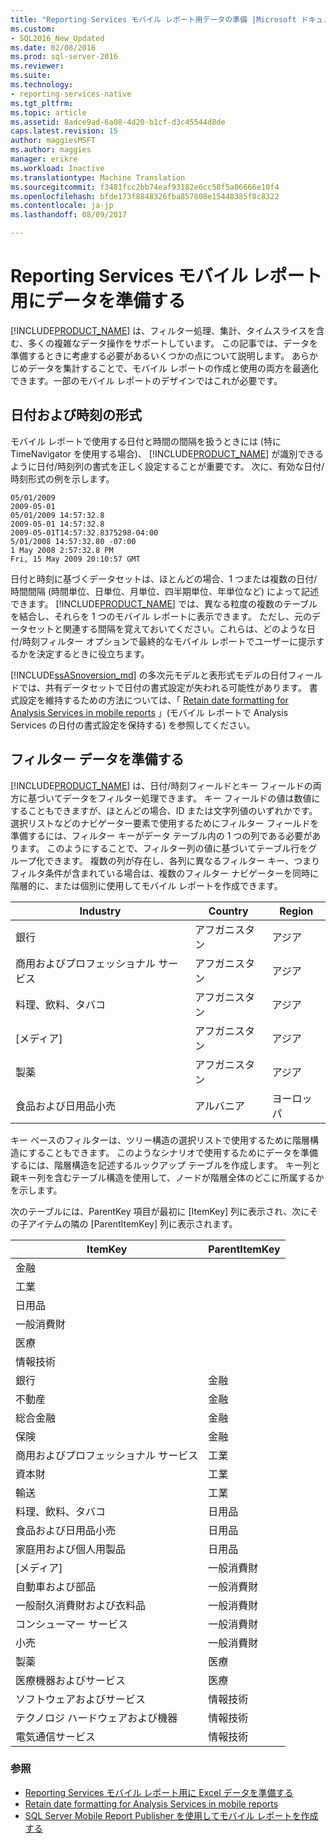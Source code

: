 ```yaml
---
title: "Reporting Services モバイル レポート用データの準備 |Microsoft ドキュメント"
ms.custom:
- SQL2016_New_Updated
ms.date: 02/08/2016
ms.prod: sql-server-2016
ms.reviewer: 
ms.suite: 
ms.technology:
- reporting-services-native
ms.tgt_pltfrm: 
ms.topic: article
ms.assetid: 8adce9ad-6a08-4d20-b1cf-d3c45544d8de
caps.latest.revision: 15
author: maggiesMSFT
ms.author: maggies
manager: erikre
ms.workload: Inactive
ms.translationtype: Machine Translation
ms.sourcegitcommit: f3481fcc2bb74eaf93182e6cc58f5a06666e10f4
ms.openlocfilehash: bfde173f8848326fba857808e15448385f8c8322
ms.contentlocale: ja-jp
ms.lasthandoff: 08/09/2017

---
```

# <a name="prepare-data-for-reporting-services-mobile-reports"></a>Reporting Services モバイル レポート用にデータを準備する
  
[!INCLUDE[PRODUCT_NAME](../../includes/ss-mobilereptpub-long.md)] は、フィルター処理、集計、タイムスライスを含む、多くの複雑なデータ操作をサポートしています。 この記事では、データを準備するときに考慮する必要があるいくつかの点について説明します。 あらかじめデータを集計することで、モバイル レポートの作成と使用の両方を最適化できます。一部のモバイル レポートのデザインではこれが必要です。   
  
## <a name="date-and-time-formats"></a>日付および時刻の形式 
モバイル レポートで使用する日付と時間の間隔を扱うときには (特に TimeNavigator を使用する場合)、 [!INCLUDE[PRODUCT_NAME](../../includes/ss-mobilereptpub-short.md)] が識別できるように日付/時刻列の書式を正しく設定することが重要です。 次に、有効な日付/時刻形式の例を示します。  
  
    05/01/2009    
    2009-05-01    
    05/01/2009 14:57:32.8    
    2009-05-01 14:57:32.8    
    2009-05-01T14:57:32.8375298-04:00    
    5/01/2008 14:57:32.80 -07:00    
    1 May 2008 2:57:32.8 PM    
    Fri, 15 May 2009 20:10:57 GMT    
  
日付と時刻に基づくデータセットは、ほとんどの場合、1 つまたは複数の日付/時間間隔 (時間単位、日単位、月単位、四半期単位、年単位など) によって記述できます。 [!INCLUDE[PRODUCT_NAME](../../includes/ss-mobilereptpub-short.md)] では、異なる粒度の複数のテーブルを結合し、それらを 1 つのモバイル レポートに表示できます。 ただし、元のデータセットと関連する間隔を覚えておいてください。これらは、どのような日付/時刻フィルター オプションで最終的なモバイル レポートでユーザーに提示するかを決定するときに役立ちます。  

[!INCLUDE[ssASnoversion_md](../../includes/ssasnoversion-md.md)] の多次元モデルと表形式モデルの日付フィールドでは、共有データセットで日付の書式設定が失われる可能性があります。 書式設定を維持するための方法については、「 [Retain date formatting for Analysis Services in mobile reports](../../reporting-services/mobile-reports/retain-date-formatting-for-analysis-services-in-mobile-reports.md) 」(モバイル レポートで Analysis Services の日付の書式設定を保持する) を参照してください。
  
## <a name="preparing-filter-data"></a>フィルター データを準備する ##  
[!INCLUDE[PRODUCT_NAME](../../includes/ss-mobilereptpub-short.md)] は、日付/時刻フィールドとキー フィールドの両方に基づいてデータをフィルター処理できます。 キー フィールドの値は数値にすることもできますが、ほとんどの場合、ID または文字列値のいずれかです。 選択リストなどのナビゲーター要素で使用するためにフィルター フィールドを準備するには、フィルター キーがデータ テーブル内の 1 つの列である必要があります。 このようにすることで、フィルター列の値に基づいてテーブル行をグループ化できます。 複数の列が存在し、各列に異なるフィルター キー、つまりフィルタ条件が含まれている場合は、複数のフィルター ナビゲーターを同時に階層的に、または個別に使用してモバイル レポートを作成できます。  
  
| Industry  | Country   | Region    |  
| ------------- | ------------- | ------------- |  
| 銀行     | アフガニスタン   | アジア      |  
| 商用およびプロフェッショナル サービス | アフガニスタン | アジア |  
| 料理、飲料、タバコ | アフガニスタン | アジア |  
| [メディア] | アフガニスタン | アジア |  
| 製薬 | アフガニスタン | アジア |  
| 食品および日用品小売 | アルバニア | ヨーロッパ |  
  
  
キー ベースのフィルターは、ツリー構造の選択リストで使用するために階層構造にすることもできます。 このようなシナリオで使用するためにデータを準備するには、階層構造を記述するルックアップ テーブルを作成します。 キー列と親キー列を含むテーブル構造を使用して、ノードが階層全体のどこに所属するかを示します。  
  
次のテーブルには、ParentKey 項目が最初に [ItemKey] 列に表示され、次にその子アイテムの隣の [ParentItemKey] 列に表示されます。   
  
|ItemKey    | ParentItemKey |  
| ------------- | ------------- |  
| 金融    |   |  
| 工業   |   |  
| 日用品 |    |  
| 一般消費財 |  |     
| 医療   |   |  
| 情報技術 |  |  
| 銀行 | 金融 |  
| 不動産 | 金融 |  
| 総合金融 |  金融 |   
| 保険 |   金融 |  
| 商用およびプロフェッショナル サービス |  工業 |  
| 資本財 |   工業 |  
| 輸送 |  工業 |  
| 料理、飲料、タバコ |    日用品 |  
| 食品および日用品小売 |    日用品 |  
| 家庭用および個人用製品 | 日用品 |  
| [メディア] | 一般消費財 |  
| 自動車および部品 |  一般消費財 |  
| 一般耐久消費財および衣料品 |一般消費財 |  
| コンシューマー サービス |   一般消費財 |  
| 小売 | 一般消費財 |  
| 製薬   | 医療 |  
| 医療機器およびサービス |    医療 |  
| ソフトウェアおよびサービス | 情報技術 |  
| テクノロジ ハードウェアおよび機器   | 情報技術 |  
| 電気通信サービス |情報技術 |  
  
### <a name="see-also"></a>参照  
- [Reporting Services モバイル レポート用に Excel データを準備する](../../reporting-services/mobile-reports/prepare-excel-data-for-reporting-services-mobile-reports.md)  
- [Retain date formatting for Analysis Services in mobile reports](../../reporting-services/mobile-reports/retain-date-formatting-for-analysis-services-in-mobile-reports.md)
- [SQL Server Mobile Report Publisher を使用してモバイル レポートを作成する](../../reporting-services/mobile-reports/create-mobile-reports-with-sql-server-mobile-report-publisher.md)
  
  
  


